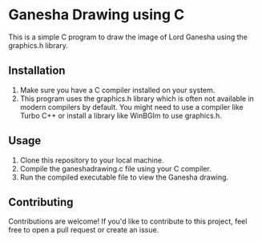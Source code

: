 # Ganesha Drawing using C

This is a simple C program to draw the image of Lord Ganesha using the graphics.h library.

## Installation

1. Make sure you have a C compiler installed on your system.
2. This program uses the graphics.h library which is often not available in modern compilers by default. You might need to use a compiler like Turbo C++ or install a library like WinBGIm to use graphics.h.

## Usage

1. Clone this repository to your local machine.
2. Compile the ganeshadrawing.c file using your C compiler.
3. Run the compiled executable file to view the Ganesha drawing.

## Contributing

Contributions are welcome! If you'd like to contribute to this project, feel free to open a pull request or create an issue.
